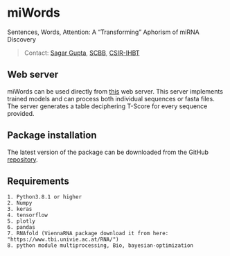 # miWords
Sentences, Words, Attention: A “Transforming” Aphorism of miRNA Discovery



> Contact: [Sagar Gupta](mailto:sagargupta47321@gmail.com), [SCBB](https://scbb.ihbt.res.in/miWords), [CSIR-IHBT](https://ihbt.res.in/en/)

## Web server

miWords can be used directly from [this](https://scbb.ihbt.res.in/miWords) web server. This server implements trained models and can process both individual sequences or fasta files. The server generates a table deciphering T-Score for every sequence provided.

## Package installation

The latest version of the package can be downloaded from the GitHub [repository](https://github.com/SCBB-LAB/miWords).


## Requirements

```
1. Python3.8.1 or higher
2. Numpy
3. keras
4. tensorflow
5. plotly
6. pandas
7. RNAfold (ViennaRNA package download it from here: "https://www.tbi.univie.ac.at/RNA/")
8. python module multiprocessing, Bio, bayesian-optimization 
```

